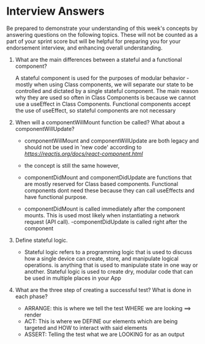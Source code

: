 # Interview Answers
Be prepared to demonstrate your understanding of this week's concepts by answering questions on the following topics. These will not be counted as a part of your sprint score but will be helpful for preparing you for your endorsement interview, and enhancing overall understanding.

1. What are the main differences between a stateful and a functional component?

   A stateful component is used for the purposes of modular behavior - mostly when using Class components, we will separate our state to be controlled and dictated by a single stateful component. The main reason why they are used so often in Class Components is because we cannot use a useEffect in Class Components. Functional components accept the use of useEffect, so stateful components are not necessary

2. When will a componentWillMount function be called? What about a componentWillUpdate?

   - componentWillMount and componentWillUpdate are both legacy and should not be used in 'new code' according to *https://reactjs.org/docs/react-component.html* 

   - the concept is still the same however, 
   - componentDidMount and componentDidUpdate are functions that are mostly reserved for Class based components. Functional components dont need these because they can call useEffects and have functional purpose. 
   - componentDidMount is called immediately after the component mounts. This is used most likely when instantiating a network request (API call).
   -componentDidUpdate is called right after the component  

3. Define stateful logic.

   - Stateful logic refers to a programming logic that is used to discuss how a single device can create, store, and manipulate logical operations. is anything that is used to manipulate state in one way or another. Stateful logic is used to create dry, modular code that can be used in multiple places in your App

4. What are the three step of creating a successful test? What is done in each phase?

   - ARRANGE: this is where we tell the test WHERE we are looking ==> render
   - ACT: This is where we DEFINE our elements which are being targeted and HOW to interact with said elements 
   - ASSERT: Telling the test what we are LOOKING for as an output

